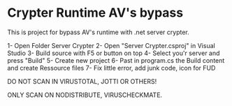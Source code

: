 # Crypter Runtime AV's bypass

This is project for bypass AV's runtime with .net server crypter.

1- Open Folder Server Crypter
2- Open "Server Crypter.csproj" in Visual Studio
3- Build source with F5 or button on top
4- Select you'r server and press "Build"
5- Create new project
6- Past in program.cs the Build content and create Ressource files
7- Fix little error, add junk code, icon for FUD

DO NOT SCAN IN VIRUSTOTAL, JOTTI OR OTHERS!

ONLY SCAN ON NODISTRIBUTE, VIRUSCHECKMATE.